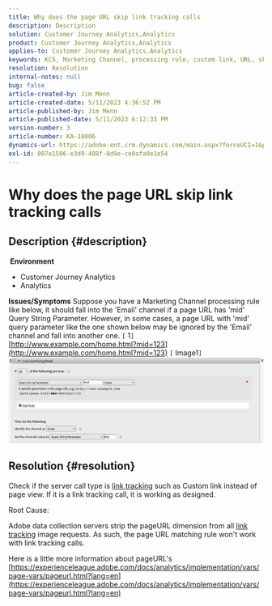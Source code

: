 ```yaml
---
title: Why does the page URL skip link tracking calls
description: Description
solution: Customer Journey Analytics,Analytics
product: Customer Journey Analytics,Analytics
applies-to: Customer Journey Analytics,Analytics
keywords: KCS, Marketing Channel, processing rule, custom link, URL, skip, tracking calls, page, FAQ
resolution: Resolution
internal-notes: null
bug: false
article-created-by: Jim Menn
article-created-date: 5/11/2023 4:36:52 PM
article-published-by: Jim Menn
article-published-date: 5/11/2023 6:12:33 PM
version-number: 3
article-number: KA-18006
dynamics-url: https://adobe-ent.crm.dynamics.com/main.aspx?forceUCI=1&pagetype=entityrecord&etn=knowledgearticle&id=fa97f106-1af0-ed11-8849-6045bd006295
exl-id: 007e1506-e3d9-408f-8d9e-ce0afa9e1e54
---
```

# Why does the page URL skip link tracking calls

## Description {#description}

<b> Environment</b>
- Customer Journey Analytics
- Analytics



<b>Issues/Symptoms</b>
Suppose you have a Marketing Channel processing rule like below, it should fall into the 'Email' channel if a page URL has 'mid' Query String Parameter.
 However, in some cases, a page URL with 'mid' query parameter like the one shown below may be ignored by the 'Email' channel and fall into another one.
 `[` 1`]`  [http://www.example.com/home.html?mid=123](http://www.example.com/home.html?mid=123)
 `[` Image1`]` 
 ![](assets/___fb97f106-1af0-ed11-8849-6045bd006295___.png)


## Resolution {#resolution}




Check if the server call type is [link tracking](https://experienceleague.adobe.com/docs/analytics/implementation/vars/functions/tl-method.html?lang=en) such as Custom link instead of page view. If it is a link tracking call, it is working as designed.





Root Cause:

Adobe data collection servers strip the pageURL dimension from all [link tracking](https://experienceleague.adobe.com/docs/analytics/implementation/vars/functions/tl-method.html?lang=en) image requests. As such, the page URL matching rule won't work with link tracking calls.

Here is a little more information about pageURL's [https://experienceleague.adobe.com/docs/analytics/implementation/vars/page-vars/pageurl.html?lang=en](https://experienceleague.adobe.com/docs/analytics/implementation/vars/page-vars/pageurl.html?lang=en)
